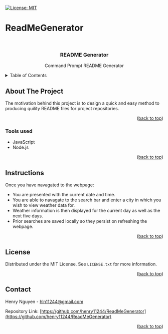 [![License: MIT](https://img.shields.io/badge/License-MIT-yellow.svg)](https://opensource.org/licenses/MIT)

# ReadMeGenerator

<div id="top"></div>

<br />
<div align="center">


<h3 align="center">README Generator</h3>

  <p align="center">
    Command Prompt README Generator
    <br />
  </p>
</div>

<details>
  <summary>Table of Contents</summary>
  <ol>
    <li>
      <a href="#about-the-project">About The Project</a>
      <ul>
        <li><a href="#tools-used">Tools used</a></li>
      </ul>
    </li>
    <li>
      <a href="#instructions">Instructions</a>
        </li>
    <li><a href="#license">License</a></li>
    <li><a href="#contact">Contact</a></li>
  </ol>
</details>

## About The Project

The motivation behind this project is to design a quick and easy method to producing quility README files for project repositories. 

<p align="right">(<a href="#top">back to top</a>)</p>

### Tools used

* JavaScript
* Node.js

<p align="right">(<a href="#top">back to top</a>)</p>

## Instructions


Once you have navagated to the webpage: 

- You are presented with the current date and time.
- You are able to navagate to the search bar and enter a city in which you wish to view weather data for.
- Weather information is then displayed for the current day as well as the next five days.
- Prior searches are saved locally so they persist on refreshing the webpage.

<p align="right">(<a href="#top">back to top</a>)</p>

## License

Distributed under the MIT License. See `LICENSE.txt` for more information.

<p align="right">(<a href="#top">back to top</a>)</p>

## Contact

Henry Nguyen -  hln11244@gmail.com

Repository Link: [https://github.com/henry11244/ReadMeGenerator](https://github.com/henry11244/ReadMeGenerator)

<p align="right">(<a href="#top">back to top</a>)</p>

[linkedin-url]: https://www.linkedin.com/in/henry11244/
